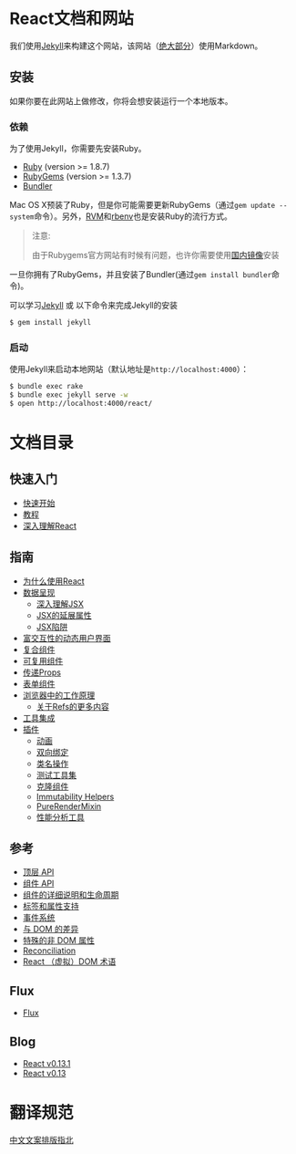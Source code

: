 # React文档和网站

我们使用[Jekyll](http://jekyllrb.com/)来构建这个网站，该网站（[绝大部分](http://zpao.com/posts/adding-line-highlights-to-markdown-code-fences/)）使用Markdown。

## 安装

如果你要在此网站上做修改，你将会想安装运行一个本地版本。

### 依赖

为了使用Jekyll，你需要先安装Ruby。

 - [Ruby](http://www.ruby-lang.org/) (version >= 1.8.7)
 - [RubyGems](http://rubygems.org/) (version >= 1.3.7)
 - [Bundler](http://gembundler.com/)

Mac OS X预装了Ruby，但是你可能需要更新RubyGems（通过`gem update --system`命令）。另外，[RVM](https://rvm.io/)和[rbenv](https://github.com/sstephenson/rbenv)也是安装Ruby的流行方式。

> 注意:
>
> 由于Rubygems官方网站有时候有问题，也许你需要使用[国内镜像](http://www.oschina.net/news/24321/rubygems-taobao-mirror)安装

一旦你拥有了RubyGems，并且安装了Bundler(通过`gem install bundler`命令)。

可以学习[Jekyll](http://jekyllrb.com/) 或 以下命令来完成Jekyll的安装

```sh
$ gem install jekyll
```

### 启动

使用Jekyll来启动本地网站（默认地址是`http://localhost:4000`）：

```sh
$ bundle exec rake
$ bundle exec jekyll serve -w
$ open http://localhost:4000/react/
```
# 文档目录

## 快速入门

* [快速开始](/zh/docs/getting-started.md)
* [教程](/zh/docs/tutorial.md)
* [深入理解React](/zh/docs/thinking-in-react.md)

## 指南

* [为什么使用React](/zh/docs/01-why-react.md)
* [数据呈现](/zh/docs/02-displaying-data.md)
    - [深入理解JSX](/zh/docs/02.1-jsx-in-depth.md)
    - [JSX的延展属性](/zh/docs/02.2-jsx-spread.md)
    - [JSX陷阱](/zh/docs/02.3-jsx-gotchas.md)
* [富交互性的动态用户界面](/zh/docs/03-interactivity-and-dynamic-uis.md)
* [复合组件](/zh/docs/04-multiple-components.md)
* [可复用组件](/zh/docs/05-reusable-components.md)
* [传递Props](/zh/docs/06-transferring-props.md)
* [表单组件](/zh/docs/07-forms.md)
* [浏览器中的工作原理](/zh/docs/08-working-with-the-browser.md)
    - [关于Refs的更多内容](/zh/docs/08.1-more-about-refs.md)
* [工具集成](/zh/docs/09-tooling-integration.md)
* [插件](/zh/docs/10-addons.md)
    - [动画](/zh/docs/10.1-animation.md)
    - [双向绑定](/zh/docs/10.2-form-input-binding-sugar.md)
    - [类名操作](/zh/docs/10.3-class-name-manipulation.md)
    - [测试工具集](/zh/docs/10.4-test-utils.md)
    - [克隆组件](/zh/docs/10.5-clone-with-props.md)
    - [Immutability Helpers](/zh/docs/10.6-update.md)
    - [PureRenderMixin](/zh/docs/10.7-pure-render-mixin.md)
    - [性能分析工具](/zh/docs/10.8-perf.md)

## 参考

* [顶层 API](/zh/docs/ref-01-top-level-api.md)
* [组件 API](/zh/docs/ref-02-component-api.md)
* [组件的详细说明和生命周期](/zh/docs/ref-03-component-specs.md)
* [标签和属性支持](/zh/docs/ref-04-tags-and-attributes.md)
* [事件系统](/zh/docs/ref-05-events.md)
* [与 DOM 的差异](/zh/docs/ref-06-dom-differences.md)
* [特殊的非 DOM 属性](/zh/docs/ref-07-special-non-dom-attributes.md)
* [Reconciliation](/zh/docs/ref-08-reconciliation.md)
* [React （虚拟）DOM 术语](/zh/docs/ref-09-glossary.md)

## Flux

* [Flux](/zh/docs/flux-overview.md)

## Blog

* [React v0.13.1](/zh/_posts/2015-03-16-react-v0.13.1.md)
* [React v0.13](/zh/_posts/2015-03-10-react-v0.13.md)

# 翻译规范

[中文文案排版指北](https://github.com/sparanoid/chinese-copywriting-guidelines)

